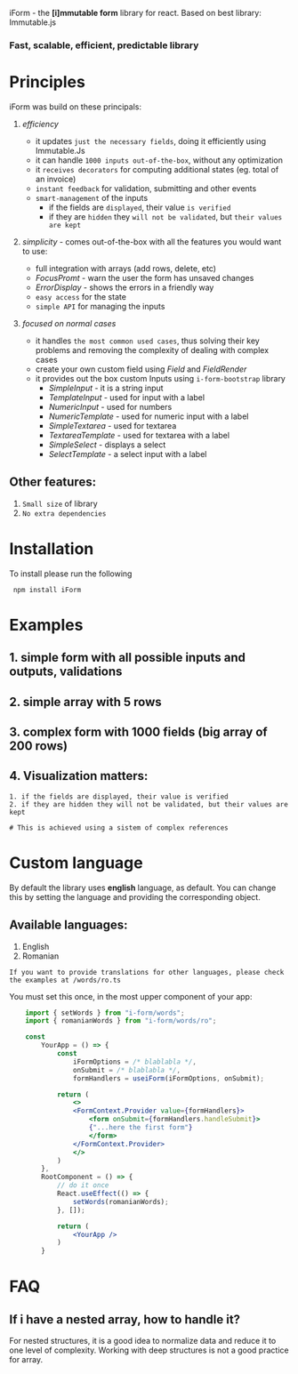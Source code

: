 iForm - the **[i]mmutable form** library for react. Based on best library: Immutable.js

### Fast, scalable, efficient, predictable library

# Principles
iForm was build on these principals:

1. *efficiency* 
    - it updates `just the necessary fields`, doing it efficiently using Immutable.Js
    - it can handle `1000 inputs out-of-the-box`, without any optimization 
    - it `receives decorators` for computing additional states (eg. total of an invoice)
    - `instant feedback` for validation, submitting and other events
    - `smart-management` of the inputs 
        - if the fields are `displayed`, their value `is verified `
        - if they are `hidden` they `will not be validated`, but `their values are kept`

2. *simplicity* - comes out-of-the-box with all the features you would want to use:
    - full integration with arrays (add rows, delete, etc)
    - *FocusPromt* - warn the user the form has unsaved changes
    - *ErrorDisplay* - shows the errors in a friendly way
    - `easy access` for the state
    - `simple API` for managing the inputs
    
3. *focused on normal cases* 
    - it handles `the most common used cases`, thus solving their key problems and removing the complexity of dealing with complex cases 
    - create your own custom field using *Field* and *FieldRender*
    - it provides out the box custom Inputs using `i-form-bootstrap` library
        - *SimpleInput*         - it is a string input
        - *TemplateInput*       - used for input with a label
        - *NumericInput*        - used for numbers
        - *NumericTemplate*     - used for numeric input with a label
        - *SimpleTextarea*      - used for textarea
        - *TextareaTemplate*    - used for textarea with a label
        - *SimpleSelect*        - displays a select 
        - *SelectTemplate*      - a select input with a label

## Other features:
1. `Small size` of library 
2. `No extra dependencies` 

# Installation 

To install please run the following

``` npm install iForm```

# Examples

## 1. simple form with all possible inputs and outputs, validations

## 2. simple array with 5 rows 

## 3. complex form with 1000 fields (big array of 200 rows)

## 4. Visualization matters:  

    1. if the fields are displayed, their value is verified 
    2. if they are hidden they will not be validated, but their values are kept

    # This is achieved using a sistem of complex references  

# Custom language

By default the library uses **english** language, as default. You can change this by setting the language and providing the corresponding object. 

## Available languages:
1. English 
2. Romanian 

`If you want to provide translations for other languages, please check the examples at /words/ro.ts`

You must set this once, in the most upper component of your app:

```jsx
    import { setWords } from "i-form/words";
    import { romanianWords } from "i-form/words/ro";

    const 
        YourApp = () => {
            const
                iFormOptions = /* blablabla */, 
                onSubmit = /* blablabla */, 
                formHandlers = useiForm(iFormOptions, onSubmit);

            return (
                <>
                <FormContext.Provider value={formHandlers}>
                    <form onSubmit={formHandlers.handleSubmit}>
                    {"...here the first form"}
                    </form>
                </FormContext.Provider>
                </>
            )
        },
        RootComponent = () => {
            // do it once
            React.useEffect(() => {
                setWords(romanianWords);
            }, []);

            return (
                <YourApp />
            )
        }
```

# FAQ

## If i have a nested array, how to handle it?

For nested structures, it is a good idea to normalize data and reduce it to one level of complexity. Working with deep structures is not a good practice for array. 